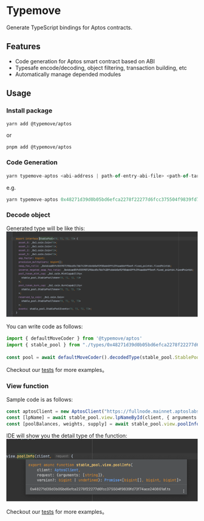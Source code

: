 # Typemove 
Generate TypeScript bindings for Aptos contracts.
## Features
 - Code generation for Aptos smart contract based on ABI
 - Typesafe encode/decoding, object filtering, transaction building, etc
 - Automatically manage depended modules
## Usage
### Install package
```shell
yarn add @typemove/aptos
```
or 

```shell
pnpm add @typemove/aptos
```

### Code Generation
```typescript
yarn typemove-aptos <abi-address | path-of-entry-abi-file> <path-of-target-ts-directory> <testnet|mainnet>
```

e.g.
```typescript
yarn typemove-aptos 0x48271d39d0b05bd6efca2278f22277d6fcc375504f9839fd73f74ace240861af ./src/types mainnet
```

### Decode object

Generated type will be like this:
![img.png](../../images/aptos-type.png)

You can write code as follows:
```typescript
import { defaultMoveCoder } from '@typemove/aptos'
import { stable_pool } from "./types/0x48271d39d0b05bd6efca2278f22277d6fcc375504f9839fd73f74ace240861af";

const pool = await defaultMoveCoder().decodedType(stable_pool.StablePool.type(), object)
```

Checkout our [tests](./src/tests/move-coder.test.ts) for more examples。

### View function
Sample code is as follows:
```typescript
const aptosClient = new AptosClient("https://fullnode.mainnet.aptoslabs.com")
const [lpName] = await stable_pool.view.lpNameById(client, { arguments: [3n] })
const [poolBalances, weights, supply] = await stable_pool.view.poolInfo(client, { arguments: [lpName] })
```
IDE will show you the detail type of the function:
![img.png](../../images/aptos-view.png)

Checkout our [tests](./src/tests/move-call.test.ts) for more examples。